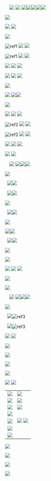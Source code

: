 ﻿`  `![](Aspose.Words.4c2497b3-d81b-4a81-bef7-09d5e9b26364.001.png)   ![](Aspose.Words.4c2497b3-d81b-4a81-bef7-09d5e9b26364.002.png) ![](Aspose.Words.4c2497b3-d81b-4a81-bef7-09d5e9b26364.003.png)![](Aspose.Words.4c2497b3-d81b-4a81-bef7-09d5e9b26364.004.png)![](Aspose.Words.4c2497b3-d81b-4a81-bef7-09d5e9b26364.005.png)![](Aspose.Words.4c2497b3-d81b-4a81-bef7-09d5e9b26364.006.png)![](Aspose.Words.4c2497b3-d81b-4a81-bef7-09d5e9b26364.007.png)

![](Aspose.Words.4c2497b3-d81b-4a81-bef7-09d5e9b26364.008.png)

![](Aspose.Words.4c2497b3-d81b-4a81-bef7-09d5e9b26364.009.png) ![](Aspose.Words.4c2497b3-d81b-4a81-bef7-09d5e9b26364.010.png)

![](Aspose.Words.4c2497b3-d81b-4a81-bef7-09d5e9b26364.011.png)

![ref1] ![](Aspose.Words.4c2497b3-d81b-4a81-bef7-09d5e9b26364.013.png) ![](Aspose.Words.4c2497b3-d81b-4a81-bef7-09d5e9b26364.014.png)

![ref1] ![](Aspose.Words.4c2497b3-d81b-4a81-bef7-09d5e9b26364.015.png) ![](Aspose.Words.4c2497b3-d81b-4a81-bef7-09d5e9b26364.016.png)

![](Aspose.Words.4c2497b3-d81b-4a81-bef7-09d5e9b26364.017.png) ![](Aspose.Words.4c2497b3-d81b-4a81-bef7-09d5e9b26364.018.png) ![](Aspose.Words.4c2497b3-d81b-4a81-bef7-09d5e9b26364.019.png)

![](Aspose.Words.4c2497b3-d81b-4a81-bef7-09d5e9b26364.020.png) ![](Aspose.Words.4c2497b3-d81b-4a81-bef7-09d5e9b26364.021.png) ![](Aspose.Words.4c2497b3-d81b-4a81-bef7-09d5e9b26364.022.png)

![](Aspose.Words.4c2497b3-d81b-4a81-bef7-09d5e9b26364.023.png)

![](Aspose.Words.4c2497b3-d81b-4a81-bef7-09d5e9b26364.024.png)  ![](Aspose.Words.4c2497b3-d81b-4a81-bef7-09d5e9b26364.025.png)![](Aspose.Words.4c2497b3-d81b-4a81-bef7-09d5e9b26364.026.png)

![](Aspose.Words.4c2497b3-d81b-4a81-bef7-09d5e9b26364.027.png)

![](Aspose.Words.4c2497b3-d81b-4a81-bef7-09d5e9b26364.028.png) ![](Aspose.Words.4c2497b3-d81b-4a81-bef7-09d5e9b26364.029.png) ![](Aspose.Words.4c2497b3-d81b-4a81-bef7-09d5e9b26364.030.png)

![ref2] ![](Aspose.Words.4c2497b3-d81b-4a81-bef7-09d5e9b26364.032.png) ![](Aspose.Words.4c2497b3-d81b-4a81-bef7-09d5e9b26364.033.png)

![ref2] ![](Aspose.Words.4c2497b3-d81b-4a81-bef7-09d5e9b26364.034.png) ![](Aspose.Words.4c2497b3-d81b-4a81-bef7-09d5e9b26364.035.png)

![](Aspose.Words.4c2497b3-d81b-4a81-bef7-09d5e9b26364.036.png) ![](Aspose.Words.4c2497b3-d81b-4a81-bef7-09d5e9b26364.037.png) ![](Aspose.Words.4c2497b3-d81b-4a81-bef7-09d5e9b26364.038.png)

![](Aspose.Words.4c2497b3-d81b-4a81-bef7-09d5e9b26364.039.png) ![](Aspose.Words.4c2497b3-d81b-4a81-bef7-09d5e9b26364.040.png)

`  `![](Aspose.Words.4c2497b3-d81b-4a81-bef7-09d5e9b26364.041.png) ![](Aspose.Words.4c2497b3-d81b-4a81-bef7-09d5e9b26364.042.png)![](Aspose.Words.4c2497b3-d81b-4a81-bef7-09d5e9b26364.043.png)![](Aspose.Words.4c2497b3-d81b-4a81-bef7-09d5e9b26364.044.png)

![](Aspose.Words.4c2497b3-d81b-4a81-bef7-09d5e9b26364.045.png)

` `![](Aspose.Words.4c2497b3-d81b-4a81-bef7-09d5e9b26364.046.png)![](Aspose.Words.4c2497b3-d81b-4a81-bef7-09d5e9b26364.047.png)

` `![](Aspose.Words.4c2497b3-d81b-4a81-bef7-09d5e9b26364.048.png)![](Aspose.Words.4c2497b3-d81b-4a81-bef7-09d5e9b26364.049.png)

![](Aspose.Words.4c2497b3-d81b-4a81-bef7-09d5e9b26364.050.png)

` `![](Aspose.Words.4c2497b3-d81b-4a81-bef7-09d5e9b26364.051.png)![](Aspose.Words.4c2497b3-d81b-4a81-bef7-09d5e9b26364.052.png)

![](Aspose.Words.4c2497b3-d81b-4a81-bef7-09d5e9b26364.053.png)

![](Aspose.Words.4c2497b3-d81b-4a81-bef7-09d5e9b26364.054.png)![](Aspose.Words.4c2497b3-d81b-4a81-bef7-09d5e9b26364.055.png)

` `![](Aspose.Words.4c2497b3-d81b-4a81-bef7-09d5e9b26364.056.png)![](Aspose.Words.4c2497b3-d81b-4a81-bef7-09d5e9b26364.057.png)

![](Aspose.Words.4c2497b3-d81b-4a81-bef7-09d5e9b26364.058.png)

![](Aspose.Words.4c2497b3-d81b-4a81-bef7-09d5e9b26364.059.png)

![](Aspose.Words.4c2497b3-d81b-4a81-bef7-09d5e9b26364.060.png) ![](Aspose.Words.4c2497b3-d81b-4a81-bef7-09d5e9b26364.061.png) ![](Aspose.Words.4c2497b3-d81b-4a81-bef7-09d5e9b26364.062.png)

![](Aspose.Words.4c2497b3-d81b-4a81-bef7-09d5e9b26364.063.png)

![](Aspose.Words.4c2497b3-d81b-4a81-bef7-09d5e9b26364.064.png)

`  `![](Aspose.Words.4c2497b3-d81b-4a81-bef7-09d5e9b26364.065.png) ![](Aspose.Words.4c2497b3-d81b-4a81-bef7-09d5e9b26364.066.png)![](Aspose.Words.4c2497b3-d81b-4a81-bef7-09d5e9b26364.067.png)![](Aspose.Words.4c2497b3-d81b-4a81-bef7-09d5e9b26364.068.png)

![](Aspose.Words.4c2497b3-d81b-4a81-bef7-09d5e9b26364.069.png)

` `![](Aspose.Words.4c2497b3-d81b-4a81-bef7-09d5e9b26364.070.png)![ref3]

` `![](Aspose.Words.4c2497b3-d81b-4a81-bef7-09d5e9b26364.072.png)![ref3]

![](Aspose.Words.4c2497b3-d81b-4a81-bef7-09d5e9b26364.073.png) ![](Aspose.Words.4c2497b3-d81b-4a81-bef7-09d5e9b26364.074.png)

![](Aspose.Words.4c2497b3-d81b-4a81-bef7-09d5e9b26364.075.png)

![](Aspose.Words.4c2497b3-d81b-4a81-bef7-09d5e9b26364.076.png)

![](Aspose.Words.4c2497b3-d81b-4a81-bef7-09d5e9b26364.077.png)

![](Aspose.Words.4c2497b3-d81b-4a81-bef7-09d5e9b26364.078.png)

![](Aspose.Words.4c2497b3-d81b-4a81-bef7-09d5e9b26364.079.png) ![](Aspose.Words.4c2497b3-d81b-4a81-bef7-09d5e9b26364.080.png)



|||
| :- | :- |
|![](Aspose.Words.4c2497b3-d81b-4a81-bef7-09d5e9b26364.081.png)|![](Aspose.Words.4c2497b3-d81b-4a81-bef7-09d5e9b26364.082.png)|
|![](Aspose.Words.4c2497b3-d81b-4a81-bef7-09d5e9b26364.083.png)|![](Aspose.Words.4c2497b3-d81b-4a81-bef7-09d5e9b26364.084.png)|
|![](Aspose.Words.4c2497b3-d81b-4a81-bef7-09d5e9b26364.085.png)|![](Aspose.Words.4c2497b3-d81b-4a81-bef7-09d5e9b26364.086.png)|
|![](Aspose.Words.4c2497b3-d81b-4a81-bef7-09d5e9b26364.087.png)||
|![](Aspose.Words.4c2497b3-d81b-4a81-bef7-09d5e9b26364.088.png)|![](Aspose.Words.4c2497b3-d81b-4a81-bef7-09d5e9b26364.089.png) ![](Aspose.Words.4c2497b3-d81b-4a81-bef7-09d5e9b26364.090.png)|
|![](Aspose.Words.4c2497b3-d81b-4a81-bef7-09d5e9b26364.091.png)||
|![](Aspose.Words.4c2497b3-d81b-4a81-bef7-09d5e9b26364.092.png)||
![](Aspose.Words.4c2497b3-d81b-4a81-bef7-09d5e9b26364.093.png)

![](Aspose.Words.4c2497b3-d81b-4a81-bef7-09d5e9b26364.094.png)

![](Aspose.Words.4c2497b3-d81b-4a81-bef7-09d5e9b26364.095.png)

![](Aspose.Words.4c2497b3-d81b-4a81-bef7-09d5e9b26364.096.png)

[ref1]: Aspose.Words.4c2497b3-d81b-4a81-bef7-09d5e9b26364.012.png
[ref2]: Aspose.Words.4c2497b3-d81b-4a81-bef7-09d5e9b26364.031.png
[ref3]: Aspose.Words.4c2497b3-d81b-4a81-bef7-09d5e9b26364.071.png
